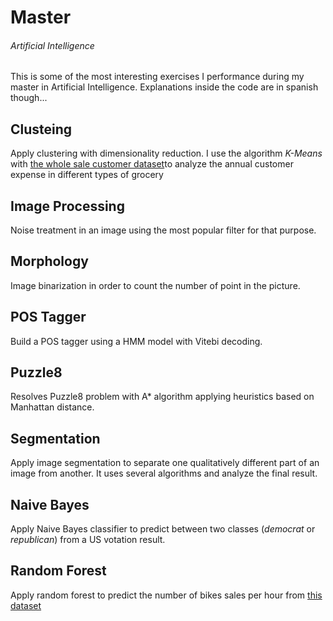 # Master
###### Artificial Intelligence
This is some of the most interesting exercises I performance during my master in Artificial Intelligence. Explanations inside the code are in spanish though...

## Clusteing
Apply clustering with dimensionality reduction. I use the algorithm _K-Means_ with [the whole sale customer dataset](https://archive.ics.uci.edu/ml/datasets/Wholesale+customers)to analyze the annual customer expense in different types of grocery

## Image Processing
Noise treatment in an image using the most popular filter for that purpose.

## Morphology
Image binarization in order to count the number of point in the picture.

## POS Tagger
Build a POS tagger using a HMM model with Vitebi decoding.

## Puzzle8
Resolves Puzzle8 problem with A* algorithm applying heuristics based on Manhattan distance.

## Segmentation
Apply image segmentation to separate one qualitatively different part of an image from another. It uses several algorithms and analyze the final result.

## Naive Bayes
Apply Naive Bayes classifier to predict between two classes (_democrat_ or _republican_) from a US votation result.

## Random Forest
Apply random forest to predict the number of bikes sales per hour from [this dataset](https://archive.ics.uci.edu/ml/datasets/Bike+Sharing+Dataset)


